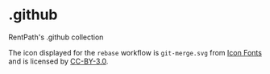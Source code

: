 # .github

RentPath's .github collection

The icon displayed for the `rebase` workflow is `git-merge.svg` from [Icon Fonts](http://www.onlinewebfonts.com/icon)
and is licensed by [CC-BY-3.0](https://creativecommons.org/licenses/by/3.0/).
